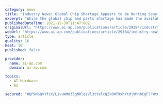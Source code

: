 ```yaml
---
category: news
title: "Industry News: Global Chip Shortage Appears to Be Hurting Sony Significantly"
excerpt: "While the global chip and parts shortage has made the availability of new camera equipment scarce across the board and most manufacturers have had difficulty meeting demand, Sony may be the one feeling the biggest pinch,"
publishedDateTime: 2021-12-30T11:47:00Z
originalUrl: "https://www.ai-ap.com/publications/article/29384/industry-news-global-chip-shortage-appears-to-be.html"
webUrl: "https://www.ai-ap.com/publications/article/29384/industry-news-global-chip-shortage-appears-to-be.html"
type: article
quality: 16
heat: 16
published: false

provider:
  name: ai-ap.com
  domain: ai-ap.com

topics:
  - AI Hardware
  - AI

secured: "0QP9NGQvYfzX/LivuWMn35gNRlqsVl3ttalcQZk0WT9xhYtdjVMnhCgFlFWtQv9bem2NNE5cV/2k6maElcALkhsqZ1xqe5+2pzbr4TzQ2osWW9hSNEFMXuBoTqIAMwLtvnjcZDUxbYgSX+2ZBNO2QbwsQs39uubBlMH9ZLKKOBf9GkuBK9pdZk9/Ilv9ZdGV47Xi8IsLU+AhNcMx72gyulFWNA7ZWV1iOn6L3b8wBSPzMjikR19ytCpKGFu9+iNMhmXvMVw0EQx3MI/vdRWgDZokZSRMabtF43UHG7oX2g6GefVo1ESpA5AEZEMe7Q0uyrs85IUkwkNUH4ATVRMR7Djw/EwFaQlkVFhyq3rTGj8=;8tNYEYhFxe7f+ibgRpTNPQ=="
---
```


